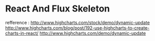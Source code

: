<h1>React And Flux Skeleton</h1>

refference :
http://www.highcharts.com/stock/demo/dynamic-update
http://www.highcharts.com/blog/post/192-use-highcharts-to-create-charts-in-react/
http://www.highcharts.com/demo/dynamic-update

